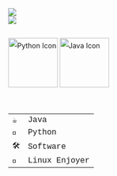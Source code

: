 
  <div style="display: inline-block; text-align: left; line-height: 2;">
    <img src="https://github-readme-stats.vercel.app/api?username=frantisek-vojta&show_icons=true&theme=dark" />
    <br>
    <img src="https://github-readme-stats.vercel.app/api/top-langs/?username=frantisek-vojta&langs_count=4&layout=compact&theme=dark&exclude_repo=starbucks-vojta,animacce-JS" />
    <br><br>
    <img src="https://techstack-generator.vercel.app/python-icon.svg" alt="Python Icon" width="100">
    <img src="https://techstack-generator.vercel.app/java-icon.svg" alt="Java Icon" width="100">
    <br><br>
    <table style="font-family: 'Courier New', monospace; font-size: 16px; border-spacing: 0 10px;">
      <tr>
        <td>☕</td>
        <td>Java</td>
      </tr>
      <tr>
        <td>🐍</td>
        <td>Python</td>
      </tr>
      <tr>
        <td>🛠️</td>
        <td>Software</td>
      </tr>
      <tr>
        <td>🐧</td>
        <td>Linux Enjoyer</td>
      </tr>
    </table>
  </div>
</div>
